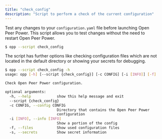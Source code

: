 ```yaml
---
title: "check_config"
description: "Script to perform a check of the current configuration"
---
```


Test any changes to your `configuration.yaml` file before launching Open Peer Power. This script allows you to test changes without the need to restart Open Peer Power.

```bash
$ opp --script check_config
```

The script has further options like checking configuration files which are not located in the default directory or showing your secrets for debugging.

```bash
$ opp --script check_config -h
usage: opp [-h] [--script {check_config}] [-c CONFIG] [-i [INFO]] [-f] [-s]

Check Open Peer Power configuration.

optional arguments:
  -h, --help            show this help message and exit
  --script {check_config}
  -c CONFIG, --config CONFIG
                        Directory that contains the Open Peer Power
                        configuration
  -i [INFO], --info [INFO]
                        Show a portion of the config
  -f, --files           Show used configuration files
  -s, --secrets         Show secret information
```

